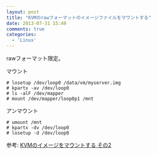 ```yaml
---
layout: post
title: "KVMのrawフォーマットのイメージファイルをマウントする"
date: 2013-07-31 15:49
comments: true
categories: 
  - 'Linux'
---
```


rawフォーマット限定。

<!--more-->

マウント
```
# losetup /dev/loop0 /data/vm/myserver.img
# kpartx -av /dev/loop0 
# ls -alF /dev/mapper
# mount /dev/mapper/loop0p1 /mnt
```

アンマウント
```
# umount /mnt
# kpartx -dv /dev/loop0
# losetup -d /dev/loop0
```

参考: [KVMのイメージをマウントする その2](http://d.hatena.ne.jp/okinaka/20091210/1260445130)
